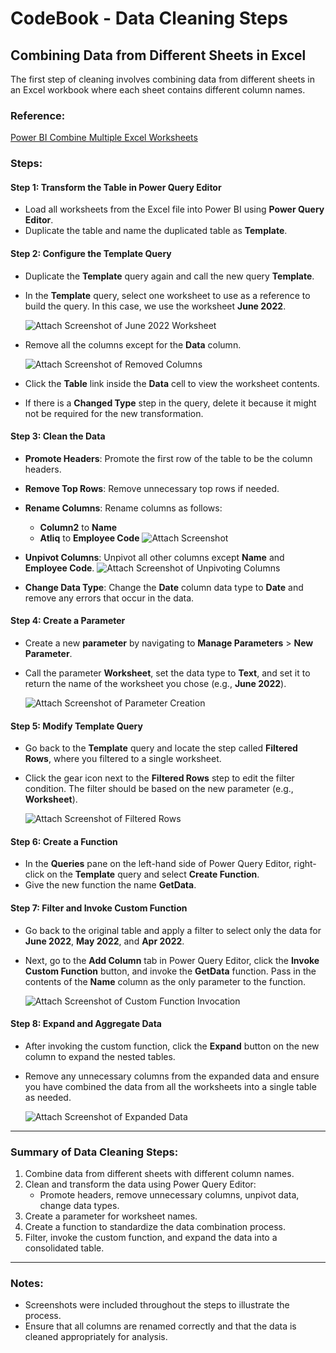 # CodeBook - Data Cleaning Steps

## Combining Data from Different Sheets in Excel

The first step of cleaning involves combining data from different sheets in an Excel workbook where each sheet contains different column names. 

### Reference:
[Power BI Combine Multiple Excel Worksheets](https://blog.crossjoin.co.uk/2018/07/09/power-bi-combine-multiple-excel-worksheets/)

### Steps:

#### **Step 1: Transform the Table in Power Query Editor**
- Load all worksheets from the Excel file into Power BI using **Power Query Editor**.
- Duplicate the table and name the duplicated table as **Template**.

#### **Step 2: Configure the Template Query**
- Duplicate the **Template** query again and call the new query **Template**.
- In the **Template** query, select one worksheet to use as a reference to build the query. In this case, we use the worksheet **June 2022**.

  ![Attach Screenshot of June 2022 Worksheet](images/Filtered_rows.PNG)

- Remove all the columns except for the **Data** column.

  ![Attach Screenshot of Removed Columns](images/Removed_Other_columns.PNG)

- Click the **Table** link inside the **Data** cell to view the worksheet contents.
- If there is a **Changed Type** step in the query, delete it because it might not be required for the new transformation.

#### **Step 3: Clean the Data**
- **Promote Headers**: Promote the first row of the table to be the column headers.
- **Remove Top Rows**: Remove unnecessary top rows if needed.
- **Rename Columns**: Rename columns as follows:
  - **Column2** to **Name**
  - **Atliq** to **Employee Code**
  ![Attach Screenshot ](images/Data%20-%20Promoted%20Headers%2C%20Renamed%20column%20names.PNG)

- **Unpivot Columns**: Unpivot all other columns except **Name** and **Employee Code**.
  ![Attach Screenshot of Unpivoting Columns](images/Unpivoted.PNG)
- **Change Data Type**: Change the **Date** column data type to **Date** and remove any errors that occur in the data.


#### **Step 4: Create a Parameter**
- Create a new **parameter** by navigating to **Manage Parameters** > **New Parameter**.
- Call the parameter **Worksheet**, set the data type to **Text**, and set it to return the name of the worksheet you chose (e.g., **June 2022**).

  ![Attach Screenshot of Parameter Creation](images/New%20Parameter.PNG)

#### **Step 5: Modify Template Query**
- Go back to the **Template** query and locate the step called **Filtered Rows**, where you filtered to a single worksheet. 
- Click the gear icon next to the **Filtered Rows** step to edit the filter condition. The filter should be based on the new parameter (e.g., **Worksheet**).

  ![Attach Screenshot of Filtered Rows](images/Applied%20created%20parameter.PNG)

#### **Step 6: Create a Function**
- In the **Queries** pane on the left-hand side of Power Query Editor, right-click on the **Template** query and select **Create Function**.
- Give the new function the name **GetData**.

#### **Step 7: Filter and Invoke Custom Function**
- Go back to the original table and apply a filter to select only the data for **June 2022**, **May 2022**, and **Apr 2022**.
- Next, go to the **Add Column** tab in Power Query Editor, click the **Invoke Custom Function** button, and invoke the **GetData** function. Pass in the contents of the **Name** column as the only parameter to the function.

  ![Attach Screenshot of Custom Function Invocation](images/Invoked_custom_column.PNG)

#### **Step 8: Expand and Aggregate Data**
- After invoking the custom function, click the **Expand** button on the new column to expand the nested tables.
- Remove any unnecessary columns from the expanded data and ensure you have combined the data from all the worksheets into a single table as needed.

  ![Attach Screenshot of Expanded Data](images/Cleaned_data.PNG)

---

### Summary of Data Cleaning Steps:
1. Combine data from different sheets with different column names.
2. Clean and transform the data using Power Query Editor:
   - Promote headers, remove unnecessary columns, unpivot data, change data types.
3. Create a parameter for worksheet names.
4. Create a function to standardize the data combination process.
5. Filter, invoke the custom function, and expand the data into a consolidated table.

---

### Notes:
- Screenshots were included throughout the steps to illustrate the process.
- Ensure that all columns are renamed correctly and that the data is cleaned appropriately for analysis.
